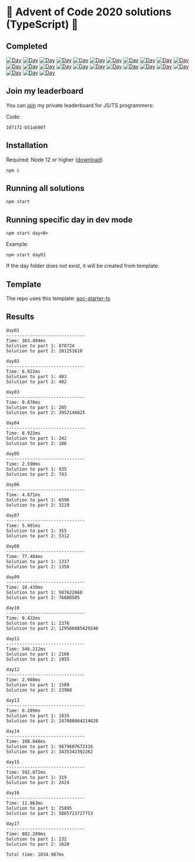 # 🎄 Advent of Code 2020 solutions (TypeScript) 🎄

## Completed

[![Day](https://badgen.net/badge/01/%E2%98%85%E2%98%85/blue)](src/day01)
[![Day](https://badgen.net/badge/02/%E2%98%85%E2%98%85/blue)](src/day02)
[![Day](https://badgen.net/badge/03/%E2%98%85%E2%98%85/blue)](src/day03)
[![Day](https://badgen.net/badge/04/%E2%98%85%E2%98%85/blue)](src/day04)
[![Day](https://badgen.net/badge/05/%E2%98%85%E2%98%85/blue)](src/day05)
[![Day](https://badgen.net/badge/06/%E2%98%85%E2%98%85/blue)](src/day06)
[![Day](https://badgen.net/badge/07/%E2%98%85%E2%98%85/blue)](src/day07)
[![Day](https://badgen.net/badge/08/%E2%98%85%E2%98%85/blue)](src/day08)
[![Day](https://badgen.net/badge/09/%E2%98%85%E2%98%85/blue)](src/day09)
[![Day](https://badgen.net/badge/10/%E2%98%85%E2%98%85/blue)](src/day10)
[![Day](https://badgen.net/badge/11/%E2%98%85%E2%98%85/blue)](src/day11)
[![Day](https://badgen.net/badge/12/%E2%98%85%E2%98%85/blue)](src/day12)
[![Day](https://badgen.net/badge/13/%E2%98%85%E2%98%85/blue)](src/day13)
[![Day](https://badgen.net/badge/14/%E2%98%85%E2%98%85/blue)](src/day14)
[![Day](https://badgen.net/badge/15/%E2%98%85%E2%98%85/blue)](src/day15)
[![Day](https://badgen.net/badge/16/%E2%98%85%E2%98%85/blue)](src/day16)
[![Day](https://badgen.net/badge/17/%E2%98%85%E2%98%85/blue)](src/day17)
[![Day](https://badgen.net/badge/18/%E2%98%86%E2%98%86/gray)](src/day18)
[![Day](https://badgen.net/badge/19/%E2%98%86%E2%98%86/gray)](src/day19)
[![Day](https://badgen.net/badge/20/%E2%98%86%E2%98%86/gray)](src/day20)
[![Day](https://badgen.net/badge/21/%E2%98%86%E2%98%86/gray)](src/day21)
[![Day](https://badgen.net/badge/22/%E2%98%86%E2%98%86/gray)](src/day22)
[![Day](https://badgen.net/badge/23/%E2%98%86%E2%98%86/gray)](src/day23)
[![Day](https://badgen.net/badge/24/%E2%98%86%E2%98%86/gray)](src/day24)
[![Day](https://badgen.net/badge/25/%E2%98%86%E2%98%86/gray)](src/day25)

## Join my leaderboard

You can [join](https://adventofcode.com/2020/leaderboard/private) my private leaderboard for JS/TS programmers:

Code:

```
107172-b51ab08f
```

## Installation

Required: Node 12 or higher ([download](https://nodejs.org/en/download/))

```
npm i
```

## Running all solutions

```
npm start
```

## Running specific day in dev mode

```
npm start day<N>
```

Example:

```
npm start day01
```

If the day folder does not exist, it will be created from template.

## Template

The repo uses this template: [aoc-starter-ts](https://github.com/caderek/aoc-starter-ts)

## Results

```
day01
------------------------------
Time: 363.494ms
Solution to part 1: 878724
Solution to part 2: 201251610

day02
------------------------------
Time: 6.922ms
Solution to part 1: 483
Solution to part 2: 482

day03
------------------------------
Time: 0.870ms
Solution to part 1: 205
Solution to part 2: 3952146825

day04
------------------------------
Time: 8.922ms
Solution to part 1: 242
Solution to part 2: 186

day05
------------------------------
Time: 2.590ms
Solution to part 1: 935
Solution to part 2: 743

day06
------------------------------
Time: 4.871ms
Solution to part 1: 6596
Solution to part 2: 3219

day07
------------------------------
Time: 5.991ms
Solution to part 1: 355
Solution to part 2: 5312

day08
------------------------------
Time: 77.404ms
Solution to part 1: 1337
Solution to part 2: 1358

day09
------------------------------
Time: 10.439ms
Solution to part 1: 507622668
Solution to part 2: 76688505

day10
------------------------------
Time: 0.422ms
Solution to part 1: 2376
Solution to part 2: 129586085429248

day11
------------------------------
Time: 546.212ms
Solution to part 1: 2166
Solution to part 2: 1955

day12
------------------------------
Time: 2.980ms
Solution to part 1: 1589
Solution to part 2: 23960

day13
------------------------------
Time: 0.289ms
Solution to part 1: 1835
Solution to part 2: 247086664214628

day14
------------------------------
Time: 198.846ms
Solution to part 1: 9879607673316
Solution to part 2: 3435342392262

day15
------------------------------
Time: 592.872ms
Solution to part 1: 319
Solution to part 2: 2424

day16
------------------------------
Time: 11.863ms
Solution to part 1: 25895
Solution to part 2: 5865723727753

day17
------------------------------
Time: 882.289ms
Solution to part 1: 232
Solution to part 2: 1620
```

```
Total time: 1834.987ms
```
